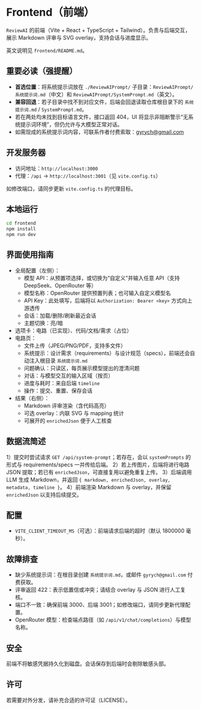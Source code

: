 # Frontend（前端）

`ReviewAI` 的前端（Vite + React + TypeScript + Tailwind）。负责与后端交互，展示 Markdown 评审与 SVG overlay，支持会话与进度显示。

英文说明见 `frontend/README.md`。

## 重要必读（强提醒）

- **首选位置**：将系统提示词放在 `./ReviewAIPrompt/` 子目录：`ReviewAIPrompt/系统提示词.md`（中文）和 `ReviewAIPrompt/SystemPrompt.md`（英文）。
- **兼容回退**：若子目录中找不到对应文件，后端会回退读取仓库根目录下的 `系统提示词.md` / `SystemPrompt.md`。
- 若在两处均未找到目标语言文件，接口返回 404，UI 将显示非阻断警示“无系统提示词环境”，但仍允许与大模型正常对话。
- 如需现成的系统提示词内容，可联系作者付费索取：gyrych@gmail.com

## 开发服务器

- 访问地址：`http://localhost:3000`
- 代理：`/api` → `http://localhost:3001`（见 `vite.config.ts`）

如修改端口，请同步更新 `vite.config.ts` 的代理目标。

## 本地运行

```bash
cd frontend
npm install
npm run dev
```

## 界面使用指南

- 全局配置（左侧）：
  - 模型 API：从预置项选择，或切换为“自定义”并输入任意 API（支持 DeepSeek、OpenRouter 等）
  - 模型名称：OpenRouter 提供预置列表；也可输入自定义模型名
  - API Key：此处填写，后端将以 `Authorization: Bearer <key>` 方式向上游透传
  - 会话：加载/删除/刷新最近会话
  - 主题切换：亮/暗
- 选项卡：电路（已实现）、代码/文档/需求（占位）
- 电路页：
  - 文件上传（JPEG/PNG/PDF，支持多文件）
  - 系统提示：设计需求（requirements）与设计规范（specs），前端还会自动注入根目录 `系统提示词.md`
  - 问题确认：只读区，每页展示模型提出的澄清问题
  - 对话：与模型交互的输入区域（按页）
  - 进度与耗时：来自后端 `timeline`
  - 操作：提交、重置、保存会话
- 结果（右侧）：
  - Markdown 评审渲染（含代码高亮）
  - 可选 overlay：内联 SVG 与 mapping 统计
  - 可展开的 `enrichedJson` 便于人工核查

## 数据流简述

1）提交时尝试请求 `GET /api/system-prompt`；若存在，会以 `systemPrompts` 的形式与 requirements/specs 一并传给后端。
2）若上传图片，后端将进行电路 JSON 提取；若已有 `enrichedJson`，可直接复用以避免重复上传。
3）后端调用 LLM 生成 Markdown，并返回 `{ markdown, enrichedJson, overlay, metadata, timeline }`。
4）前端渲染 Markdown 与 overlay，并保留 `enrichedJson` 以支持后续提交。

## 配置

- `VITE_CLIENT_TIMEOUT_MS`（可选）：前端请求后端的超时（默认 1800000 毫秒）。

## 故障排查

- 缺少系统提示词：在根目录创建 `系统提示词.md`，或邮件 `gyrych@gmail.com` 付费获取。
- 评审返回 422：表示低置信或冲突；请结合 overlay 与 JSON 进行人工复核。
- 端口不一致：确保前端 3000、后端 3001；如修改端口，请同步更新代理配置。
- OpenRouter 模型：检查端点路径（如 `/api/v1/chat/completions`）与模型名称。

## 安全

前端不将敏感凭据持久化到磁盘。会话保存到后端时会剔除敏感头部。

## 许可

若需要对外分发，请补充合适的许可证（LICENSE）。


